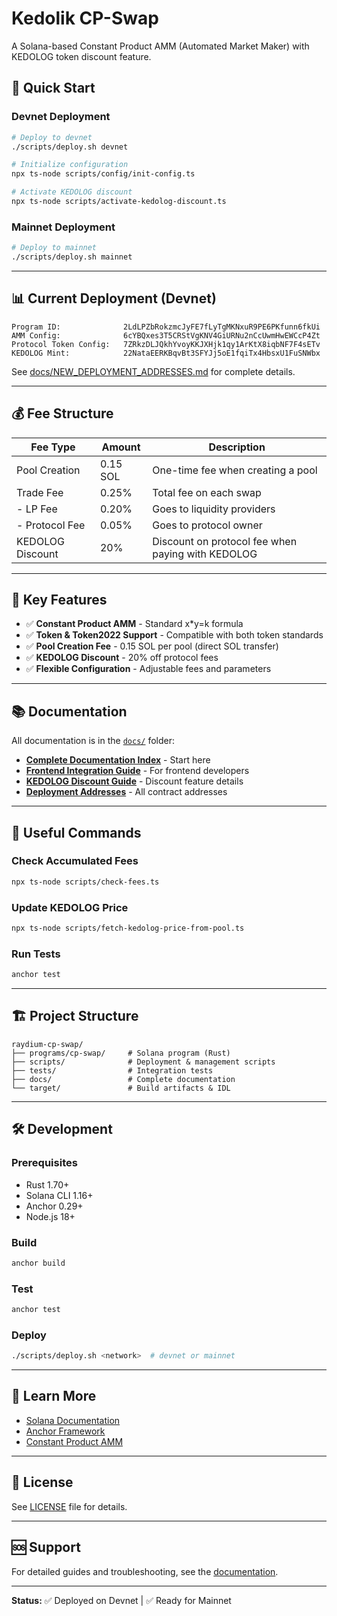 # Kedolik CP-Swap

A Solana-based Constant Product AMM (Automated Market Maker) with KEDOLOG token discount feature.

## 🚀 Quick Start

### Devnet Deployment
```bash
# Deploy to devnet
./scripts/deploy.sh devnet

# Initialize configuration
npx ts-node scripts/config/init-config.ts

# Activate KEDOLOG discount
npx ts-node scripts/activate-kedolog-discount.ts
```

### Mainnet Deployment
```bash
# Deploy to mainnet
./scripts/deploy.sh mainnet
```

---

## 📊 Current Deployment (Devnet)

```
Program ID:              2LdLPZbRokzmcJyFE7fLyTgMKNxuR9PE6PKfunn6fkUi
AMM Config:              6cYBQxes3T5CRStVgKNV4GiURNu2nCcUwmHwEWCcP4Zt
Protocol Token Config:   7ZRkzDLJQkhYvoyKKJXHjk1qy1ArKtX8iqbNF7F4sETv
KEDOLOG Mint:            22NataEERKBqvBt3SFYJj5oE1fqiTx4HbsxU1FuSNWbx
```

See [docs/NEW_DEPLOYMENT_ADDRESSES.md](./docs/NEW_DEPLOYMENT_ADDRESSES.md) for complete details.

---

## 💰 Fee Structure

| Fee Type | Amount | Description |
|----------|--------|-------------|
| Pool Creation | 0.15 SOL | One-time fee when creating a pool |
| Trade Fee | 0.25% | Total fee on each swap |
| - LP Fee | 0.20% | Goes to liquidity providers |
| - Protocol Fee | 0.05% | Goes to protocol owner |
| KEDOLOG Discount | 20% | Discount on protocol fee when paying with KEDOLOG |

---

## 🎯 Key Features

- ✅ **Constant Product AMM** - Standard x*y=k formula
- ✅ **Token & Token2022 Support** - Compatible with both token standards
- ✅ **Pool Creation Fee** - 0.15 SOL per pool (direct SOL transfer)
- ✅ **KEDOLOG Discount** - 20% off protocol fees
- ✅ **Flexible Configuration** - Adjustable fees and parameters

---

## 📚 Documentation

All documentation is in the [`docs/`](./docs/) folder:

- **[Complete Documentation Index](./docs/README.md)** - Start here
- **[Frontend Integration Guide](./docs/FRONTEND_UPDATE_GUIDE.md)** - For frontend developers
- **[KEDOLOG Discount Guide](./docs/KEDOLOG_DISCOUNT_GUIDE.md)** - Discount feature details
- **[Deployment Addresses](./docs/NEW_DEPLOYMENT_ADDRESSES.md)** - All contract addresses

---

## 🔧 Useful Commands

### Check Accumulated Fees
```bash
npx ts-node scripts/check-fees.ts
```

### Update KEDOLOG Price
```bash
npx ts-node scripts/fetch-kedolog-price-from-pool.ts
```

### Run Tests
```bash
anchor test
```

---

## 🏗️ Project Structure

```
raydium-cp-swap/
├── programs/cp-swap/     # Solana program (Rust)
├── scripts/              # Deployment & management scripts
├── tests/                # Integration tests
├── docs/                 # Complete documentation
└── target/               # Build artifacts & IDL
```

---

## 🛠️ Development

### Prerequisites
- Rust 1.70+
- Solana CLI 1.16+
- Anchor 0.29+
- Node.js 18+

### Build
```bash
anchor build
```

### Test
```bash
anchor test
```

### Deploy
```bash
./scripts/deploy.sh <network>  # devnet or mainnet
```

---

## 📖 Learn More

- [Solana Documentation](https://docs.solana.com/)
- [Anchor Framework](https://www.anchor-lang.com/)
- [Constant Product AMM](https://docs.uniswap.org/protocol/V2/concepts/protocol-overview/how-uniswap-works)

---

## 📄 License

See [LICENSE](./LICENSE) file for details.

---

## 🆘 Support

For detailed guides and troubleshooting, see the [documentation](./docs/README.md).

---

**Status:** ✅ Deployed on Devnet | ✅ Ready for Mainnet
